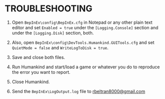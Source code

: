 # TROUBLESHOOTING

1. Open `BepInEx\config\BepInEx.cfg` in Notepad or any other plain text editor and set `Enabled = true` under the `[Logging.Console]` section and under the `[Logging.Disk]` section, both.

2. Also, open `BepInEx\config\DevTools.Humankind.GUITools.cfg` and set `QuietMode = false` and `WriteLogToDisk = true`.

3. Save and close both files.

4. Run Humankind and start/load a game or whatever you do to reproduce the error you want to report.

5. Close Humankind.

6. Send the `BepInEx\LogOutput.log` file to rbeltran8000@gmail.com
